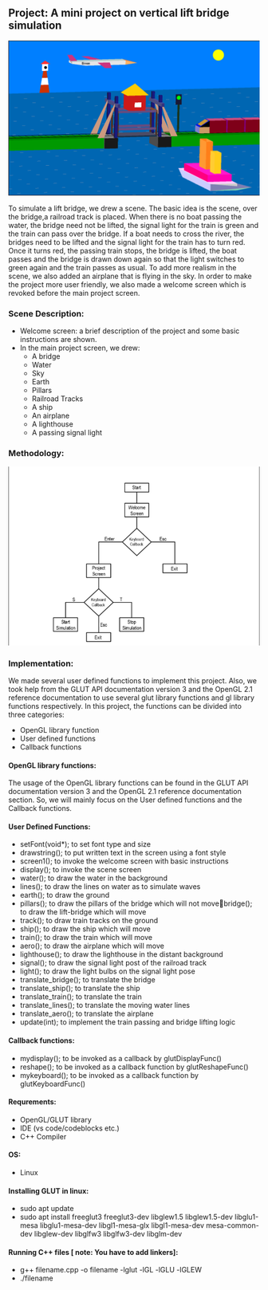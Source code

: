 ## Project: A mini project on vertical lift bridge simulation

![](images/output.png)

To simulate a lift bridge, we drew a scene. The basic idea is the scene, over the bridge,a railroad track is placed. When there is no boat passing the water, the bridge need not be lifted, the signal light for the train is green and the train can pass over the bridge. If a boat needs to cross the river, the bridges need to be lifted and the signal light for the train has to turn red. Once it turns red, the passing train stops, the bridge is lifted, the boat passes and the bridge is drawn down again so that the light switches to green again and the train passes as usual. To add more realism in the scene, we also added an airplane that is flying in the sky. In order to make the project more user friendly, we also made a welcome screen which is revoked before the main project screen.

### Scene Description:
 - Welcome screen: a brief description of the project and some basic instructions are shown. 
- In the main project screen, we drew:
  -  A bridge
  -  Water
  -  Sky
  -  Earth
  -  Pillars
  -  Railroad Tracks
  -  A ship
  -  An airplane
  -  A lighthouse
  -  A passing signal light

### Methodology:

![](images/project_workflow.png)

### Implementation:
We made several user defined functions to implement this project. Also, we took help from the GLUT API documentation version 3 and the OpenGL 2.1 reference documentation to use several glut library functions and gl library functions respectively. In this project, the functions can be divided into three categories:
  - OpenGL library function
  - User defined functions
  - Callback functions
  
#### OpenGL library functions:
The usage of the OpenGL library functions can be found in the GLUT API documentation version 3 and the OpenGL 2.1 reference documentation
section. So, we will mainly focus on the User defined functions and the Callback functions.

#### User Defined Functions:
  - setFont(void*); to set font type and size
  - drawstring(); to put written text in the screen using a font style
  - screen1(); to invoke the welcome screen with basic instructions
  - display(); to invoke the scene screen
  - water(); to draw the water in the background
  - lines(); to draw the lines on water as to simulate waves
  - earth(); to draw the ground
  - pillars(); to draw the pillars of the bridge which will not movebridge(); to draw the lift-bridge which will move
  - track(); to draw train tracks on the ground
  - ship(); to draw the ship which will move
  - train(); to draw the train which will move
  - aero(); to draw the airplane which will move
  - lighthouse(); to draw the lighthouse in the distant background
  - signal(); to draw the signal light post of the railroad track
  - light(); to draw the light bulbs on the signal light pose
  - translate_bridge(); to translate the bridge
  - translate_ship(); to translate the ship
  - translate_train(); to translate the train
  - translate_lines(); to translate the moving water lines
  - translate_aero(); to translate the airplane
  - update(int); to implement the train passing and bridge lifting logic
  
#### Callback functions:
  - mydisplay(); to be invoked as a callback by glutDisplayFunc()
  - reshape(); to be invoked as a callback function by glutReshapeFunc()
  - mykeyboard(); to be invoked as a callback function by glutKeyboardFunc()


#### Requrements:
- OpenGL/GLUT library
- IDE (vs code/codeblocks etc.)
- C++ Compiler

#### OS:
- Linux

#### Installing GLUT in linux:

- sudo apt update
- sudo apt install freeglut3 freeglut3-dev libglew1.5 libglew1.5-dev libglu1-mesa libglu1-mesa-dev libgl1-mesa-glx libgl1-mesa-dev mesa-common-dev libglew-dev libglfw3 libglfw3-dev libglm-dev

#### Running C++ files [ note: You have to add linkers]:
- g++ filename.cpp -o filename -lglut -lGL -lGLU -lGLEW
- ./filename
